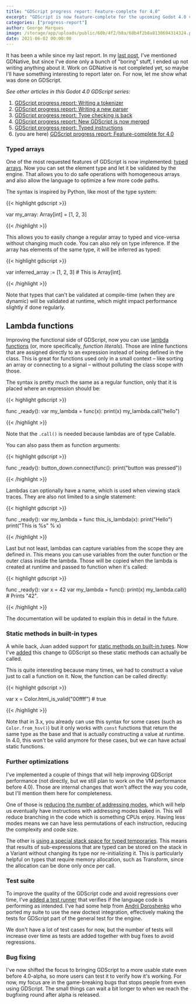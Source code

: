 ```yaml
---
title: "GDScript progress report: Feature-complete for 4.0"
excerpt: "GDScript is now feature-complete for the upcoming Godot 4.0 version. This article goes through the last bits that were added: typed arrays, lambda functions, builtin static methods, plus a few extra changes for optimization and bug-fixing."
categories: ["progress-report"]
author: George Marques
image: /storage/app/uploads/public/60b/4f2/b0a/60b4f2b0a8130694314324.png
date: 2021-06-02 00:00:00
---
```


It has been a while since my last report. In my [last post](https://godotengine.org/article/gdscript-progress-report-typed-instructions), I've mentioned GDNative, but since I've done only a bunch of "boring" stuff, I ended up not writing anything about it. Work on GDNative is not completed yet, so maybe I'll have something interesting to report later on. For now, let me show what was done on GDScript.

*See other articles in this Godot 4.0 GDScript series:*

1. [GDScript progress report: Writing a tokenizer](https://godotengine.org/article/gdscript-progress-report-writing-tokenizer)
2. [GDScript progress report: Writing a new parser](https://godotengine.org/article/gdscript-progress-report-writing-new-parser)
3. [GDScript progress report: Type checking is back](https://godotengine.org/article/gdscript-progress-report-type-checking-back)
4. [GDScript progress report: New GDScript is now merged](https://godotengine.org/article/gdscript-progress-report-new-gdscript-now-merged)
5. [GDScript progress report: Typed instructions](https://godotengine.org/article/gdscript-progress-report-typed-instructions)
6. (you are here) [GDScript progress report: Feature-complete for 4.0](https://godotengine.org/article/gdscript-progress-report-feature-complete-40)

### Typed arrays

One of the most requested features of GDScript is now implemented: [typed arrays](https://github.com/godotengine/godot/pull/46830). Now you can set the element type and let it be validated by the engine. That allows you to do safe operations with homogeneous arrays and also allow the language to optimize a few more code paths.

The syntax is inspired by Python, like most of the type system:

{{< highlight gdscript >}}

var my_array: Array[int] = [1, 2, 3]

{{< /highlight >}}

This allows you to easily change a regular array to typed and vice-versa without changing much code. You can also rely on type inference. If the array has elements of the same type, it will be inferred as typed:

{{< highlight gdscript >}}

var inferred_array := [1, 2, 3] # This is Array[int].

{{< /highlight >}}

Note that types that can't be validated at compile-time (when they are dynamic) will be validated at runtime, which might impact performance slightly if done regularly.

## Lambda functions

Improving the functional side of GDScript, now you can use [lambda functions](https://github.com/godotengine/godot/pull/47454) (or, more specifically, *function literals*). Those are inline functions that are assigned directly to an expression instead of being defined in the class. This is great for functions used only in a small context – like sorting an array or connecting to a signal – without polluting the class scope with those.

The syntax is pretty much the same as a regular function, only that it is placed where an expression should be:

{{< highlight gdscript >}}

func _ready():
    var my_lambda = func(x):
        print(x)
    my_lambda.call("hello")

{{< /highlight >}}

Note that the `.call()` is needed because lambdas are of type Callable.

You can also pass them as function arguments:

{{< highlight gdscript >}}

func _ready():
    button_down.connect(func(): print("button was pressed"))

{{< /highlight >}}

Lambdas can optionally have a name, which is used when viewing stack traces. They are also not limited to a single statement:

{{< highlight gdscript >}}

func _ready():
    var my_lambda = func this_is_lambda(x):
        print("Hello")
        print("This is %s" % x)

{{< /highlight >}}

Last but not least, lambdas can capture variables from the scope they are defined in. This means you can use variables from the outer function or the outer class inside the lambda. Those will be copied when the lambda is created at runtime and passed to function when it's called:

{{< highlight gdscript >}}

func _ready():
    var x = 42
    var my_lambda = func(): print(x)
    my_lambda.call() # Prints "42".

{{< /highlight >}}

The documentation will be updated to explain this in detail in the future.

### Static methods in built-in types

A while back, Juan added support for [static methods on built-in types](https://github.com/godotengine/godot/pull/46378). Now I've [added](https://github.com/godotengine/godot/pull/48767) this change to GDScript so these static methods can actually be called.

This is quite interesting because many times, we had to construct a value just to call a function on it. Now, the function can be called directly:

{{< highlight gdscript >}}

var x = Color.html_is_valid("00ffff") # true

{{< /highlight >}}

Note that in 3.x, you already can use this syntax for some cases (such as `Color.from_hsv()`) but it only works with `const` functions that return the same type as the base and that is actually constructing a value at runtime. In 4.0, this won't be valid anymore for these cases, but we can have actual static functions.

### Further optimizations

I've implemented a couple of things that will help improving GDScript performance (not directly, but we still plan to work on the VM performance before 4.0). Those are internal changes that won't affect the way you code, but I'll mention them here for completeness.

One of those is [reducing the number of addressing modes](https://github.com/godotengine/godot/pull/47727), which will help us eventually have instructions with addressing modes baked in. This will reduce branching in the code which is something CPUs enjoy. Having less modes means we can have less permutations of each instruction, reducing the complexity and code size.

The other is [using a special stack space for typed temporaries](https://github.com/godotengine/godot/pull/47956). This means that results of sub-expressions that are typed can be stored on the stack in a Variant without changing its type nor re-initializing it. This is particularly helpful on types that require memory allocation, such as Transform, since the allocation can be done only once per call.

### Test suite

To improve the quality of the GDScript code and avoid regressions over time, I've [added a test runner](https://github.com/godotengine/godot/pull/47701) that verifies if the language code is performing as intended. I've had some help from [Andrii Doroshenko](https://github.com/Xrayez) who ported my suite to use the new doctest integration, effectively making the tests for GDScript part of the general test for the engine.

We don't have a lot of test cases for now, but the number of tests will increase over time as tests are added together with bug fixes to avoid regressions.

### Bug fixing

I've now shifted the focus to bringing GDScript to a more usable state even before 4.0-alpha, so more users can test it to verify how it's working. For now, my focus are in the game-breaking bugs that stops people from even using GDScript. The small things can wait a bit longer to when we reach the bugfixing round after alpha is released.
